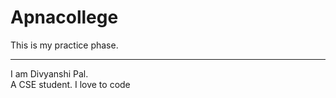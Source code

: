 # Apnacollege
This is my practice phase.
<hr>
I am Divyanshi Pal.<br> A CSE student.
I love to code

